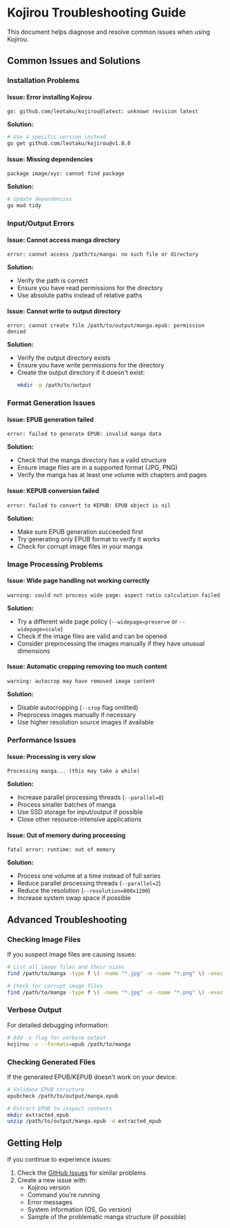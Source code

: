 # Kojirou Troubleshooting Guide

This document helps diagnose and resolve common issues when using Kojirou.

## Common Issues and Solutions

### Installation Problems

#### Issue: Error installing Kojirou
```
go: github.com/leotaku/kojirou@latest: unknown revision latest
```

**Solution:**
```bash
# Use a specific version instead
go get github.com/leotaku/kojirou@v1.0.0
```

#### Issue: Missing dependencies
```
package image/xyz: cannot find package
```

**Solution:**
```bash
# Update dependencies
go mod tidy
```

### Input/Output Errors

#### Issue: Cannot access manga directory
```
error: cannot access /path/to/manga: no such file or directory
```

**Solution:**
- Verify the path is correct
- Ensure you have read permissions for the directory
- Use absolute paths instead of relative paths

#### Issue: Cannot write to output directory
```
error: cannot create file /path/to/output/manga.epub: permission denied
```

**Solution:**
- Verify the output directory exists
- Ensure you have write permissions for the directory
- Create the output directory if it doesn't exist:
  ```bash
  mkdir -p /path/to/output
  ```

### Format Generation Issues

#### Issue: EPUB generation failed
```
error: failed to generate EPUB: invalid manga data
```

**Solution:**
- Check that the manga directory has a valid structure
- Ensure image files are in a supported format (JPG, PNG)
- Verify the manga has at least one volume with chapters and pages

#### Issue: KEPUB conversion failed
```
error: failed to convert to KEPUB: EPUB object is nil
```

**Solution:**
- Make sure EPUB generation succeeded first
- Try generating only EPUB format to verify it works
- Check for corrupt image files in your manga

### Image Processing Problems

#### Issue: Wide page handling not working correctly
```
warning: could not process wide page: aspect ratio calculation failed
```

**Solution:**
- Try a different wide page policy (`--widepage=preserve` or `--widepage=scale`)
- Check if the image files are valid and can be opened
- Consider preprocessing the images manually if they have unusual dimensions

#### Issue: Automatic cropping removing too much content
```
warning: autocrop may have removed image content
```

**Solution:**
- Disable autocropping (`--crop` flag omitted)
- Preprocess images manually if necessary
- Use higher resolution source images if available

### Performance Issues

#### Issue: Processing is very slow
```
Processing manga... (this may take a while)
```

**Solution:**
- Increase parallel processing threads (`--parallel=8`)
- Process smaller batches of manga
- Use SSD storage for input/output if possible
- Close other resource-intensive applications

#### Issue: Out of memory during processing
```
fatal error: runtime: out of memory
```

**Solution:**
- Process one volume at a time instead of full series
- Reduce parallel processing threads (`--parallel=2`)
- Reduce the resolution (`--resolution=800x1200`)
- Increase system swap space if possible

## Advanced Troubleshooting

### Checking Image Files

If you suspect image files are causing issues:

```bash
# List all image files and their sizes
find /path/to/manga -type f \( -name "*.jpg" -o -name "*.png" \) -exec ls -la {} \;

# Check for corrupt image files
find /path/to/manga -type f \( -name "*.jpg" -o -name "*.png" \) -exec identify {} \; 2>/dev/null || echo "Corrupt image found"
```

### Verbose Output

For detailed debugging information:

```bash
# Add -v flag for verbose output
kojirou -v --formats=epub /path/to/manga
```

### Checking Generated Files

If the generated EPUB/KEPUB doesn't work on your device:

```bash
# Validate EPUB structure
epubcheck /path/to/output/manga.epub

# Extract EPUB to inspect contents
mkdir extracted_epub
unzip /path/to/output/manga.epub -d extracted_epub
```

## Getting Help

If you continue to experience issues:

1. Check the [GitHub Issues](https://github.com/leotaku/kojirou/issues) for similar problems
2. Create a new issue with:
   - Kojirou version
   - Command you're running
   - Error messages
   - System information (OS, Go version)
   - Sample of the problematic manga structure (if possible)